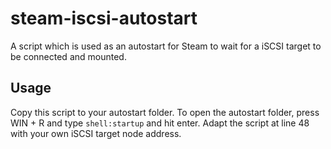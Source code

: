# steam-iscsi-autostart
A script which is used as an autostart for Steam to wait for a iSCSI target to be connected and mounted.


## Usage
Copy this script to your autostart folder. To open the autostart folder, press WIN + R and type `shell:startup` and hit enter. Adapt the script at line 48 with your own iSCSI target node address.
